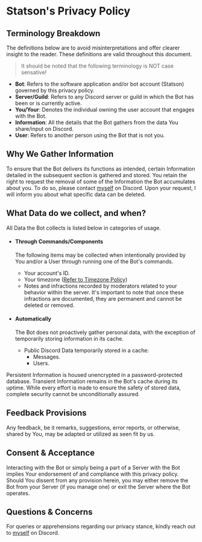 # Statson's Privacy Policy

## Terminology Breakdown
The definitions below are to avoid misinterpretations and offer clearer insight to the reader. These definitions are valid throughout this document.
> It should be noted that the following terminology is NOT case sensative!

- **Bot**: Refers to the software application and/or bot account (Statson) governed by this privacy policy.
- **Server/Guild**: Refers to any Discord server or guild in which the Bot has been or is currently active.
- **You/Your**: Denotes the individual owning the user account that engages with the Bot.
- **Information**: All the details that the Bot gathers from the data You share/input on Discord.
- **User**: Refers to another person using the Bot that is not you.

## Why We Gather Information
To ensure that the Bot delivers its functions as intended, certain Information detailed in the subsequent section is gathered and stored. You retain the right to request the removal of some of the Information the Bot accumulates about you. To do so, please contact [myself](https://discordapp.com/users/671610612475756576) on Discord. Upon your request, I will inform you about what specific data can be deleted.

## **What Data do we collect, and when?**
All Data the Bot collects is listed below in categories of usage.

- #### **Through Commands/Components**
    The following items may be collected when intentionally provided by You and/or a User through running one of the Bot's commands.

    - Your account's ID.
    - Your timezone ([Refer to Timezone Policy](https://github.com/Benzo-Fury/Statson-Documents/blob/main/sub-documents/timezone-policy.md))
    - Notes and infractions recorded by moderators related to your behavior within the server. It's important to note that once these infractions are documented, they are permanent and cannot be deleted or removed.


- #### **Automatically**
    The Bot does not proactively gather personal data, with the exception of temporarily storing information in its cache.

    - Public Discord Data temporarily stored in a cache:
        - Messages.
        - Users.

Persistent Information is housed unencrypted in a password-protected database. Transient Information remains in the Bot's cache during its uptime. While every effort is made to ensure the safety of stored data, complete security cannot be unconditionally assured.

## Feedback Provisions
Any feedback, be it remarks, suggestions, error reports, or otherwise, shared by You, may be adapted or utilized as seen fit by us.

## Consent & Acceptance
Interacting with the Bot or simply being a part of a Server with the Bot implies Your endorsement of and compliance with this privacy policy. Should You dissent from any provision herein, you may either remove the Bot from your Server (if you manage one) or exit the Server where the Bot operates.

## Questions & Concerns
For queries or apprehensions regarding our privacy stance, kindly reach out to [myself](https://discordapp.com/users/671610612475756576) on Discord.
